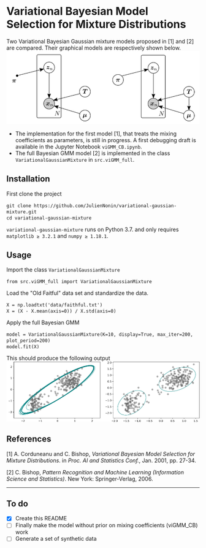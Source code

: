 # Variational Bayesian Model Selection for Mixture Distributions

Two Variational Bayesian Gaussian mixture models proposed in [1] and [2] are compared. Their graphical models are respectively shown below.
![graphical models](data/img/graphical_models.png)
- The implementation for the first model [1], that treats the mixing coefficients as parameters, is still in progress. A first debugging draft is available in the Jupyter Notebook `viGMM_CB.ipynb`.
- The full Bayesian GMM model [2] is implemented in the class `VariationalGaussianMixture` in `src.viGMM_full`.
## Installation
First clone the project
```
git clone https://github.com/JulienNonin/variational-gaussian-mixture.git
cd variational-gaussian-mixture
```
`variational-gaussian-mixture` runs on Python 3.7. and only requires `matplotlib ≥ 3.2.1` and `numpy ≥ 1.18.1`.

## Usage
Import the class `VariationalGaussianMixture`
```
from src.viGMM_full import VariationalGaussianMixture
```
Load the "Old Faitful" data set and standardize the data.
```
X = np.loadtxt('data/faithful.txt')
X = (X - X.mean(axis=0)) / X.std(axis=0)
```
Apply the full Bayesian GMM
```
model = VariationalGaussianMixture(K=10, display=True, max_iter=200, plot_period=200)
model.fit(X)
```
This should produce the following output
![results](data/img/results_fullGMM_OF.png)

## References
[1] A. Corduneanu and C. Bishop, *Variational Bayesian Model Selection for Mixture Distributions*. in *Proc. AI
and Statistics Conf.*, Jan. 2001, pp. 27-34.

[2] C. Bishop, *Pattern Recognition and Machine Learning (Information Science and Statistics)*. New York:
Springer-Verlag, 2006.

----
## To do

- [x] Create this README
- [ ] Finally make the model without prior on mixing coefficients (viGMM_CB) work
- [ ] Generate a set of synthetic data
